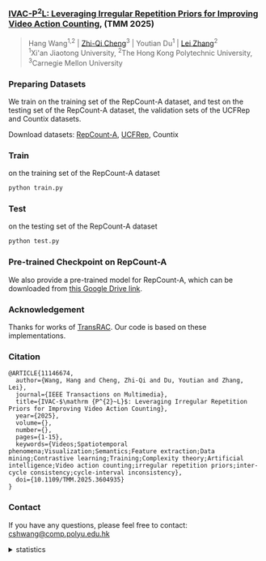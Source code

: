 ### [IVAC-P<sup>2</sup>L: Leveraging Irregular Repetition Priors for Improving Video Action Counting](https://ieeexplore.ieee.org/document/11146674), (TMM 2025)
> Hang Wang<sup>1,2</sup> | 
[Zhi-Qi Cheng](https://github.com/zhiqicheng)<sup>3</sup> |
Youtian Du<sup>1</sup> |
[Lei Zhang](https://www4.comp.polyu.edu.hk/~cslzhang/)<sup>2</sup> <br>
<sup>1</sup>Xi'an Jiaotong University, <sup>2</sup>The Hong Kong Polytechnic University, <sup>3</sup>Carnegie Mellon University <br>


### Preparing Datasets
We train on the training set of the RepCount-A dataset, and test on the testing set of the RepCount-A dataset, the validation sets of the UCFRep and Countix datasets.

Download datasets: [RepCount-A](https://svip-lab.github.io/dataset/RepCount_dataset.html), [UCFRep](https://www.crcv.ucf.edu/data/UCF101.php), Countix

### Train

on the training set of the RepCount-A dataset
```bash
python train.py
```

### Test

on the testing set of the RepCount-A dataset
```bash
python test.py
```

### Pre-trained Checkpoint on RepCount-A

We also provide a pre-trained model for RepCount-A, which can be downloaded from [this Google Drive link](https://drive.google.com/file/d/1gFUhs-Kjacpy6wMxvIi0B4VnVlAlxnhP/view?usp=sharing).

### Acknowledgement

Thanks for works of [TransRAC](https://github.com/SvipRepetitionCounting/TransRAC). Our code is based on these implementations.


### Citation 
```
@ARTICLE{11146674,
  author={Wang, Hang and Cheng, Zhi-Qi and Du, Youtian and Zhang, Lei},
  journal={IEEE Transactions on Multimedia}, 
  title={IVAC-$\mathrm {P^{2}~L}$: Leveraging Irregular Repetition Priors for Improving Video Action Counting}, 
  year={2025},
  volume={},
  number={},
  pages={1-15},
  keywords={Videos;Spatiotemporal phenomena;Visualization;Semantics;Feature extraction;Data mining;Contrastive learning;Training;Complexity theory;Artificial intelligence;Video action counting;irregular repetition priors;inter-cycle consistency;cycle-interval inconsistency},
  doi={10.1109/TMM.2025.3604935}
}
```


### Contact
If you have any questions, please feel free to contact: cshwang@comp.polyu.edu.hk


<details>
<summary>statistics</summary>

<a href="https://info.flagcounter.com/aecG"><img src="https://s01.flagcounter.com/mini/aecG/bg_FFFFFF/txt_000000/border_CCCCCC/flags_0/" alt="Flag Counter" border="0"></a>

</details>

